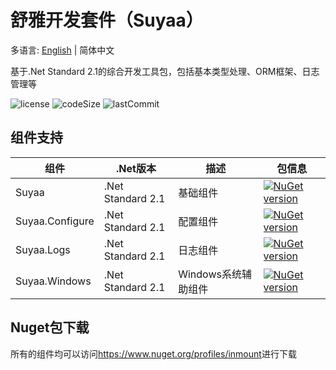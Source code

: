 # 舒雅开发套件（Suyaa）

多语言: [English](https://github.com/Suyaas/Suyaa/blob/main/README.md) | 简体中文

基于.Net Standard 2.1的综合开发工具包，包括基本类型处理、ORM框架、日志管理等

![license](https://img.shields.io/github/license/suyaas/suyaa)
![codeSize](https://img.shields.io/github/languages/code-size/suyaas/suyaa)
![lastCommit](https://img.shields.io/github/last-commit/suyaas/suyaa)

## 组件支持

| 组件                      | .Net版本            | 描述                  | 包信息                                                                                                                        |
| ----------------------- | ----------------- | ------------------- | -------------------------------------------------------------------------------------------------------------------------- |
| Suyaa                   | .Net Standard 2.1 | 基础组件                | [![NuGet version](https://badge.fury.io/nu/Suyaa.svg)](https://badge.fury.io/nu/Suyaa)                                     |
| Suyaa.Configure         | .Net Standard 2.1 | 配置组件                | [![NuGet version](https://badge.fury.io/nu/Suyaa.Configure.svg)](https://badge.fury.io/nu/Suyaa.Configure)                 |
| Suyaa.Logs              | .Net Standard 2.1 | 日志组件                | [![NuGet version](https://badge.fury.io/nu/Suyaa.Logs.svg)](https://badge.fury.io/nu/Suyaa.Logs)                           |
| Suyaa.Windows           | .Net Standard 2.1 | Windows系统辅助组件       | [![NuGet version](https://badge.fury.io/nu/Suyaa.Windows.svg)](https://badge.fury.io/nu/Suyaa.Windows)                     |

## Nuget包下载

所有的组件均可以访问<https://www.nuget.org/profiles/inmount>进行下载
